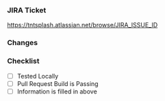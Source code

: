 ### JIRA Ticket
https://tntsplash.atlassian.net/browse/JIRA_ISSUE_ID

### Changes


### Checklist
- [ ] Tested Locally
- [ ] Pull Request Build is Passing
- [ ] Information is filled in above